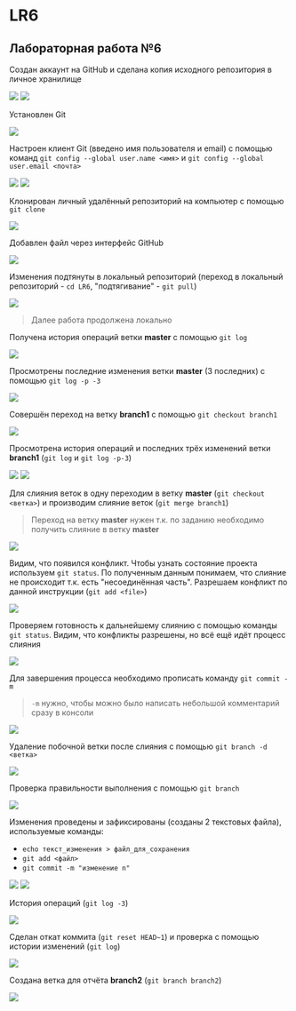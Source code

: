 # LR6
## Лабораторная работа №6

Создан аккаунт на GitHub и сделана копия исходного репозитория в личное хранилище

![](https://github.com/0-kira-0/LR6/blob/master/screens/1.png)
![](https://github.com/0-kira-0/LR6/blob/master/screens/2.png)

Установлен Git

![](https://github.com/0-kira-0/LR6/blob/master/screens/3.png)

Настроен клиент Git (введено имя пользователя и email) с помощью команд `git config --global user.name <имя>` и `git config --global user.email <почта>`

![](https://github.com/0-kira-0/LR6/blob/master/screens/4.png)
![](https://github.com/0-kira-0/LR6/blob/master/screens/5.png)

Клонирован личный удалённый репозиторий на компьютер с помощью `git clone`

![](https://github.com/0-kira-0/LR6/blob/master/screens/6.png)

Добавлен файл через интерфейс GitHub

![](https://github.com/0-kira-0/LR6/blob/master/screens/7.png)

Изменения подтянуты в локальный репозиторий (переход в локальный репозиторий - `cd LR6`, "подтягивание" - `git pull`)

![](https://github.com/0-kira-0/LR6/blob/master/screens/8.png)

> Далее работа продолжена локально

Получена история операций ветки **master** с помощью `git log`

![](https://github.com/0-kira-0/LR6/blob/master/screens/9.png)

Просмотрены последние изменения ветки **master** (3 последних) с помощью `git log -p -3`

![](https://github.com/0-kira-0/LR6/blob/master/screens/10.png)

Совершён переход на ветку **branch1** с помощью `git checkout branch1`

![](https://github.com/0-kira-0/LR6/blob/master/screens/11.png)

Просмотрена история операций и последних трёх изменений ветки **branch1** (`git log` и `git log -p-3`)

![](https://github.com/0-kira-0/LR6/blob/master/screens/12.png)
![](https://github.com/0-kira-0/LR6/blob/master/screens/13.png)

Для слияния веток в одну переходим в ветку **master** (`git checkout <ветка>`) и производим слияние веток (`git merge branch1`)
> Переход на ветку **master** нужен т.к. по заданию необходимо получить слияние в ветку **master**

![](https://github.com/0-kira-0/LR6/blob/master/screens/14.png)

Видим, что появился конфликт.
Чтобы узнать состояние проекта используем `git status`.
По полученным данным понимаем, что слияние не происходит т.к. есть "несоединённая часть". Разрешаем конфликт по данной инструкции (`git add <file>`)

![](https://github.com/0-kira-0/LR6/blob/master/screens/15.png)

Проверяем готовность к дальнейшему слиянию с помощью команды `git status`. Видим, что конфликты разрешены, но всё ещё идёт процесс слияния

![](https://github.com/0-kira-0/LR6/blob/master/screens/16.png)

Для завершения процесса необходимо прописать команду `git commit -m`
> `-m` нужно, чтобы можно было написать небольшой комментарий сразу в консоли

![](https://github.com/0-kira-0/LR6/blob/master/screens/17.png)

Удаление побочной ветки после слияния с помощью `git branch -d <ветка>`

![](https://github.com/0-kira-0/LR6/blob/master/screens/18.png)

Проверка правильности выполнения с помощью `git branch`

![](https://github.com/0-kira-0/LR6/blob/master/screens/19.png)

Изменения проведены и зафиксированы (созданы 2 текстовых файла), используемые команды:
- `echo текст_изменения > файл_для_сохранения`
- `git add <файл>`
- `git commit -m "изменение n"`

![](https://github.com/0-kira-0/LR6/blob/master/screens/20.png)
![](https://github.com/0-kira-0/LR6/blob/master/screens/21.png)

История операций (`git log -3`)

![](https://github.com/0-kira-0/LR6/blob/master/screens/22.png)

Сделан откат коммита (`git reset HEAD~1`) и проверка с помощью истории изменений (`git log`)

![](https://github.com/0-kira-0/LR6/blob/master/screens/23.png)

Создана ветка для отчёта **branch2** (`git branch branch2`)

![](https://github.com/0-kira-0/LR6/blob/master/screens/24.png)

